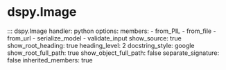 # dspy.Image

::: dspy.Image
    handler: python
    options:
        members:
            - from_PIL
            - from_file
            - from_url
            - serialize_model
            - validate_input
        show_source: true
        show_root_heading: true
        heading_level: 2
        docstring_style: google
        show_root_full_path: true
        show_object_full_path: false
        separate_signature: false
        inherited_members: true
